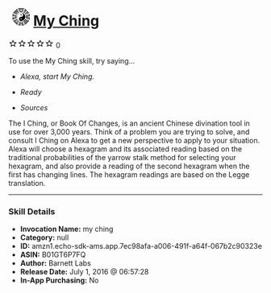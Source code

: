 # &nbsp;<img src="skill_icon" alt="My Ching icon" width="36"> [My Ching](http://alexa.amazon.com/#skills/amzn1.echo-sdk-ams.app.7ec98afa-a006-491f-a64f-067b2c90323e)
![0 stars](../../images/ic_star_border_black_18dp_1x.png)![0 stars](../../images/ic_star_border_black_18dp_1x.png)![0 stars](../../images/ic_star_border_black_18dp_1x.png)![0 stars](../../images/ic_star_border_black_18dp_1x.png)![0 stars](../../images/ic_star_border_black_18dp_1x.png) 0

To use the My Ching skill, try saying...

* *Alexa, start My Ching.*

* *Ready*

* *Sources*

The I Ching, or Book Of Changes, is an ancient Chinese divination tool in use for over 3,000 years.  Think of a problem you are trying to solve, and consult I Ching on Alexa to get a new perspective to apply to your situation.  Alexa will choose a hexagram and its associated reading based on the traditional probabilities of the yarrow stalk method for selecting your hexagram, and also provide a reading of the second hexagram when the first has changing lines. The hexagram readings are based on the Legge translation.

***

### Skill Details

* **Invocation Name:** my ching
* **Category:** null
* **ID:** amzn1.echo-sdk-ams.app.7ec98afa-a006-491f-a64f-067b2c90323e
* **ASIN:** B01GT6P7FQ
* **Author:** Barnett Labs
* **Release Date:** July 1, 2016 @ 06:57:28
* **In-App Purchasing:** No
